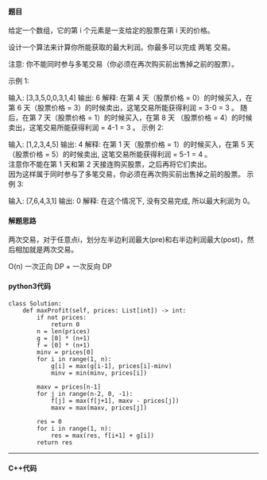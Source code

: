 #### 题目

给定一个数组，它的第 i 个元素是一支给定的股票在第 i 天的价格。

设计一个算法来计算你所能获取的最大利润。你最多可以完成 两笔 交易。

注意: 你不能同时参与多笔交易（你必须在再次购买前出售掉之前的股票）。

示例 1:

输入: [3,3,5,0,0,3,1,4]
输出: 6
解释: 在第 4 天（股票价格 = 0）的时候买入，在第 6 天（股票价格 = 3）的时候卖出，这笔交易所能获得利润 = 3-0 = 3 。
     随后，在第 7 天（股票价格 = 1）的时候买入，在第 8 天 （股票价格 = 4）的时候卖出，这笔交易所能获得利润 = 4-1 = 3 。
示例 2:

输入: [1,2,3,4,5]
输出: 4
解释: 在第 1 天（股票价格 = 1）的时候买入，在第 5 天 （股票价格 = 5）的时候卖出, 这笔交易所能获得利润 = 5-1 = 4 。   
     注意你不能在第 1 天和第 2 天接连购买股票，之后再将它们卖出。   
     因为这样属于同时参与了多笔交易，你必须在再次购买前出售掉之前的股票。
示例 3:

输入: [7,6,4,3,1] 
输出: 0 
解释: 在这个情况下, 没有交易完成, 所以最大利润为 0。



#### 解题思路

两次交易，对于任意点i，划分左半边利润最大(pre)和右半边利润最大(post)，然后相加就是两次交易。

O(n)
一次正向 DP + 一次反向 DP



#### python3代码

```
class Solution:
    def maxProfit(self, prices: List[int]) -> int:
        if not prices:
            return 0
        n = len(prices)
        g = [0] * (n+1)
        f = [0] * (n+1)
        minv = prices[0]
        for i in range(1, n):
            g[i] = max(g[i-1], prices[i]-minv)
            minv = min(minv, prices[i])
        
        maxv = prices[n-1]
        for j in range(n-2, 0, -1):
            f[j] = max(f[j+1], maxv - prices[j])
            maxv = max(maxv, prices[j])
        
        res = 0
        for i in range(1, n):
            res = max(res, f[i+1] + g[i])
        return res
```



****

#### C++代码

```

```

